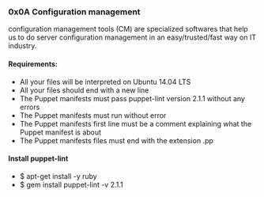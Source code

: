 ### 0x0A Configuration management  

configuration management tools (CM) are specialized softwares that help us to do server configuration management in an easy/trusted/fast way on IT industry.  

#### Requirements:  
* All your files will be interpreted on Ubuntu 14.04 LTS  
* All your files should end with a new line  
* The Puppet manifests must pass puppet-lint version 2.1.1 without any errors  
* The Puppet manifests must run without error  
* The Puppet manifests first line must be a comment explaining what the Puppet manifest is about  
* The Puppet manifests files must end with the extension .pp  

#### Install puppet-lint  
* $ apt-get install -y ruby  
* $ gem install puppet-lint -v 2.1.1